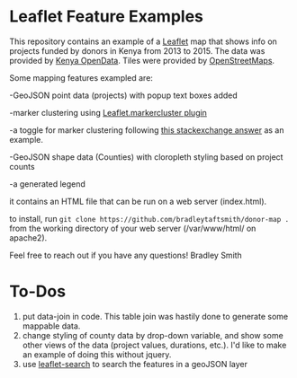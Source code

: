 # Leaflet Feature Examples

This repository contains an example of a [Leaflet](leafletjs.com) map that shows info on projects funded by donors in Kenya from 2013 to 2015. The data was provided by [Kenya OpenData](http://www.opendata.go.ke/datasets/distribution-of-donor-and-gok-funded-projects-2013-to-2015/data). Tiles were provided by [OpenStreetMaps](http://www.openstreetmap.org/).


Some mapping features exampled are:

-GeoJSON point data (projects) with popup text boxes added


-marker clustering using [Leaflet.markercluster plugin](https://github.com/Leaflet/Leaflet.markercluster)


-a toggle for marker clustering following [this stackexchange answer](https://gis.stackexchange.com/questions/152128/leaflet-markercluster-cluster-uncluster-toggle) as an example.


-GeoJSON shape data (Counties) with cloropleth styling based on project counts

-a generated legend


it contains an HTML file that can be run on a web server (index.html).


to install, run `git clone https://github.com/bradleytaftsmith/donor-map .` from the working directory of your web server (/var/www/html/ on apache2).


Feel free to reach out if you have any questions!
Bradley Smith


# To-Dos
1. put data-join in code. This table join was hastily done to generate some mappable data. 
2. change styling of county data by drop-down variable, and show some other views of the data (project values, durations, etc.). I'd like to make an example of doing this without jquery.
3. use [leaflet-search](https://github.com/stefanocudini/leaflet-search) to search the features in a geoJSON layer


